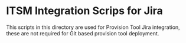 # ITSM Integration Scrips for Jira

This scripts in this directory are used for Provision Tool Jira integration, these are not required for Git based provision tool deployment. 



